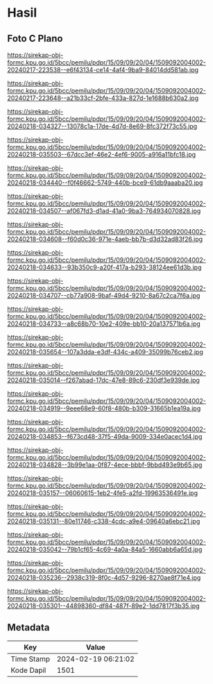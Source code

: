 # Hasil

## Foto C Plano

https://sirekap-obj-formc.kpu.go.id/5bcc/pemilu/pdpr/15/09/09/20/04/1509092004002-20240217-223538--e6f43134-ce14-4af4-9ba9-84014dd581ab.jpg

https://sirekap-obj-formc.kpu.go.id/5bcc/pemilu/pdpr/15/09/09/20/04/1509092004002-20240217-223648--a21b33cf-2bfe-433a-827d-1e1688b630a2.jpg

https://sirekap-obj-formc.kpu.go.id/5bcc/pemilu/pdpr/15/09/09/20/04/1509092004002-20240218-034327--13078c1a-17de-4d7d-8e69-8fc372f73c55.jpg

https://sirekap-obj-formc.kpu.go.id/5bcc/pemilu/pdpr/15/09/09/20/04/1509092004002-20240218-035503--67dcc3ef-46e2-4ef6-9005-a916a11bfc18.jpg

https://sirekap-obj-formc.kpu.go.id/5bcc/pemilu/pdpr/15/09/09/20/04/1509092004002-20240218-034440--f0f46662-5749-440b-bce9-61db9aaaba20.jpg

https://sirekap-obj-formc.kpu.go.id/5bcc/pemilu/pdpr/15/09/09/20/04/1509092004002-20240218-034507--af067fd3-d1ad-41a0-9ba3-764934070828.jpg

https://sirekap-obj-formc.kpu.go.id/5bcc/pemilu/pdpr/15/09/09/20/04/1509092004002-20240218-034608--f60d0c36-971e-4aeb-bb7b-d3d32ad83f26.jpg

https://sirekap-obj-formc.kpu.go.id/5bcc/pemilu/pdpr/15/09/09/20/04/1509092004002-20240218-034633--93b350c9-a20f-417a-b293-38124ee61d3b.jpg

https://sirekap-obj-formc.kpu.go.id/5bcc/pemilu/pdpr/15/09/09/20/04/1509092004002-20240218-034707--cb77a908-9baf-49d4-9210-8a67c2ca7f6a.jpg

https://sirekap-obj-formc.kpu.go.id/5bcc/pemilu/pdpr/15/09/09/20/04/1509092004002-20240218-034733--a8c68b70-10e2-409e-bb10-20a137571b6a.jpg

https://sirekap-obj-formc.kpu.go.id/5bcc/pemilu/pdpr/15/09/09/20/04/1509092004002-20240218-035654--107a3dda-e3df-434c-a409-35099b76ceb2.jpg

https://sirekap-obj-formc.kpu.go.id/5bcc/pemilu/pdpr/15/09/09/20/04/1509092004002-20240218-035014--f267abad-17dc-47e8-89c6-230df3e939de.jpg

https://sirekap-obj-formc.kpu.go.id/5bcc/pemilu/pdpr/15/09/09/20/04/1509092004002-20240218-034919--9eee68e9-60f8-480b-b309-31665b1ea19a.jpg

https://sirekap-obj-formc.kpu.go.id/5bcc/pemilu/pdpr/15/09/09/20/04/1509092004002-20240218-034853--f673cd48-37f5-49da-9009-334e0acec1d4.jpg

https://sirekap-obj-formc.kpu.go.id/5bcc/pemilu/pdpr/15/09/09/20/04/1509092004002-20240218-034828--3b99e1aa-0f87-4ece-bbbf-9bbd493e9b65.jpg

https://sirekap-obj-formc.kpu.go.id/5bcc/pemilu/pdpr/15/09/09/20/04/1509092004002-20240218-035157--06060615-1eb2-4fe5-a2fd-19963536491e.jpg

https://sirekap-obj-formc.kpu.go.id/5bcc/pemilu/pdpr/15/09/09/20/04/1509092004002-20240218-035131--80e11746-c338-4cdc-a9e4-09640a6ebc21.jpg

https://sirekap-obj-formc.kpu.go.id/5bcc/pemilu/pdpr/15/09/09/20/04/1509092004002-20240218-035042--79b1cf65-4c69-4a0a-84a5-1660abb6a65d.jpg

https://sirekap-obj-formc.kpu.go.id/5bcc/pemilu/pdpr/15/09/09/20/04/1509092004002-20240218-035236--2938c319-8f0c-4d57-9296-8270ae8f71e4.jpg

https://sirekap-obj-formc.kpu.go.id/5bcc/pemilu/pdpr/15/09/09/20/04/1509092004002-20240218-035301--44898360-df84-487f-89e2-1dd7817f3b35.jpg


## Metadata

| Key        | Value               |
| ---------- | ------------------- |
| Time Stamp | 2024-02-19 06:21:02 |
| Kode Dapil | 1501                |



